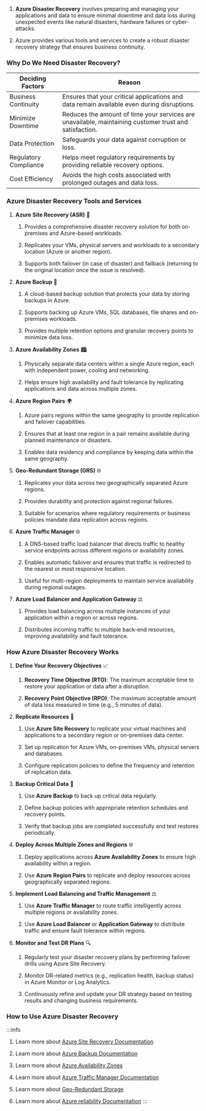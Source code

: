 1. **Azure Disaster Recovery** involves preparing and managing your applications
   and data to ensure minimal downtime and data loss during unexpected events
   like natural disasters, hardware failures or cyber-attacks.

2. Azure provides various tools and services to create a robust disaster
   recovery strategy that ensures business continuity.

### Why Do We Need Disaster Recovery?

 <table class="table-size-for-cloud-services">
        <thead>
            <tr>
                <th>Deciding Factors</th>
                <th>Reason</th>
            </tr>
        </thead>
        <tbody>
            <tr>
                <td><span class="custom-header">Business Continuity</span></td>
                <td>Ensures that your critical applications and data remain available even during disruptions.</td>
            </tr>
            <tr>
                <td><span class="custom-header">Minimize Downtime</span></td>
                <td>Reduces the amount of time your services are unavailable, maintaining customer trust and satisfaction.</td>
            </tr>
            <tr>
                <td><span class="custom-header">Data Protection</span></td>
                <td>Safeguards your data against corruption or loss.</td>
            </tr>
            <tr>
                <td><span class="custom-header">Regulatory Compliance</span></td>
                <td>Helps meet regulatory requirements by providing reliable recovery options.</td>
            </tr>
            <tr>
                <td><span class="custom-header">Cost Efficiency</span></td>
                <td>Avoids the high costs associated with prolonged outages and data loss.</td>
            </tr>
        </tbody>
    </table>

### Azure Disaster Recovery Tools and Services

1. <span class="custom-header">**Azure Site Recovery (ASR)**</span> 🔄

   1. Provides a comprehensive disaster recovery solution for both on-premises
      and Azure-based workloads.

   2. Replicates your VMs, physical servers and workloads to a secondary
      location (Azure or another region).

   3. Supports both failover (in case of disaster) and failback (returning to
      the original location once the issue is resolved).

2. <span class="custom-header">**Azure Backup**</span> 💾

   1. A cloud-based backup solution that protects your data by storing backups
      in Azure.

   2. Supports backing up Azure VMs, SQL databases, file shares and on-premises
      workloads.

   3. Provides multiple retention options and granular recovery points to
      minimize data loss.

3. <span class="custom-header">**Azure Availability Zones**</span> 🏙️

   1. Physically separate data centers within a single Azure region, each with
      independent power, cooling and networking.

   2. Helps ensure high availability and fault tolerance by replicating
      applications and data across multiple zones.

4. <span class="custom-header">**Azure Region Pairs**</span> 🌍

   1. Azure pairs regions within the same geography to provide replication and
      failover capabilities.

   2. Ensures that at least one region in a pair remains available during
      planned maintenance or disasters.

   3. Enables data residency and compliance by keeping data within the same
      geography.

5. <span class="custom-header">**Geo-Redundant Storage (GRS)**</span> 🌐

   1. Replicates your data across two geographically separated Azure regions.

   2. Provides durability and protection against regional failures.

   3. Suitable for scenarios where regulatory requirements or business policies
      mandate data replication across regions.

6. <span class="custom-header">**Azure Traffic Manager**</span> 🌐

   1. A DNS-based traffic load balancer that directs traffic to healthy service
      endpoints across different regions or availability zones.

   2. Enables automatic failover and ensures that traffic is redirected to the
      nearest or most responsive location.

   3. Useful for multi-region deployments to maintain service availability
      during regional outages.

7. <span class="custom-header">**Azure Load Balancer and Application
   Gateway**</span> ⚖️

   1. Provides load balancing across multiple instances of your application
      within a region or across regions.

   2. Distributes incoming traffic to multiple back-end resources, improving
      availability and fault tolerance.

### How Azure Disaster Recovery Works

1. <span class="custom-header">**Define Your Recovery Objectives**</span> 📈

   1. **Recovery Time Objective (RTO)**: The maximum acceptable time to restore
      your application or data after a disruption.

   2. **Recovery Point Objective (RPO)**: The maximum acceptable amount of data
      loss measured in time (e.g., 5 minutes of data).

2. <span class="custom-header">**Replicate Resources**</span> 🔄

   1. Use **Azure Site Recovery** to replicate your virtual machines and
      applications to a secondary region or on-premises data center.

   2. Set up replication for Azure VMs, on-premises VMs, physical servers and
      databases.

   3. Configure replication policies to define the frequency and retention of
      replication data.

3. <span class="custom-header">**Backup Critical Data**</span> 💾

   1. Use **Azure Backup** to back up critical data regularly.

   2. Define backup policies with appropriate retention schedules and recovery
      points.

   3. Verify that backup jobs are completed successfully and test restores
      periodically.

4. <span class="custom-header">**Deploy Across Multiple Zones and
   Regions**</span> 🌐

   1. Deploy applications across **Azure Availability Zones** to ensure high
      availability within a region.

   2. Use **Azure Region Pairs** to replicate and deploy resources across
      geographically separated regions.

5. <span class="custom-header">**Implement Load Balancing and Traffic
   Management**</span> ⚖️

   1. Use **Azure Traffic Manager** to route traffic intelligently across
      multiple regions or availability zones.

   2. Use **Azure Load Balancer** or **Application Gateway** to distribute
      traffic and ensure fault tolerance within regions.

6. <span class="custom-header">**Monitor and Test DR Plans**</span> 🔍

   1. Regularly test your disaster recovery plans by performing failover drills
      using Azure Site Recovery.

   2. Monitor DR-related metrics (e.g., replication health, backup status) in
      Azure Monitor or Log Analytics.

   3. Continuously refine and update your DR strategy based on testing results
      and changing business requirements.

### How to Use Azure Disaster Recovery

:::info

1. Learn more about
   [Azure Site Recovery Documentation](https://learn.microsoft.com/en-us/azure/site-recovery/)

2. Learn more about
   [Azure Backup Documentation](https://learn.microsoft.com/en-us/azure/backup/)

3. Learn more about
   [Azure Availability Zones](https://learn.microsoft.com/en-us/azure/reliability/availability-zones-overview?tabs=azure-cli)

4. Learn more about
   [Azure Traffic Manager Documentation](https://learn.microsoft.com/en-us/azure/traffic-manager/)

5. Learn more about
   [Geo-Redundant Storage](https://learn.microsoft.com/en-us/azure/storage/common/geo-redundant-design)

6. Learn more about
   [Azure reliability Documentation](https://learn.microsoft.com/en-us/azure/reliability/)
   :::
